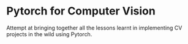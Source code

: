 # Pytorch for Computer Vision

Attempt at bringing together all the lessons learnt in implementing CV projects in the wild using Pytorch.
